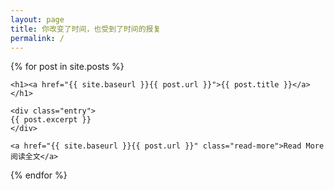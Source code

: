 ```yaml
---
layout: page
title: 你改变了时间，也受到了时间的报复
permalink: /
---
```


{% for post in site.posts %}
<article class="post">

    <h1><a href="{{ site.baseurl }}{{ post.url }}">{{ post.title }}</a></h1>

    <div class="entry">
    {{ post.excerpt }}
    </div>

    <a href="{{ site.baseurl }}{{ post.url }}" class="read-more">Read More阅读全文</a>
</article>
{% endfor %}